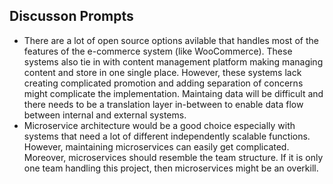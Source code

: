 ## Discusson Prompts
* There are a lot of open source options avilable that handles most of the features of the e-commerce system (like WooCommerce). These systems also tie in with content management platform making managing content and store in one single place. However, these systems lack creating complicated promotion and adding separation of concerns might complicate the implementation. Maintaing data will be difficult and there needs to be a translation layer in-between to enable data flow between internal and external systems. 
* Microservice architecture would be a good choice especially with systems that need a lot of different independently scalable functions. However, maintaining microservices can easily get complicated. Moreover, microservices should resemble the team structure. If it is only one team handling this project, then microservices might be an overkill. 